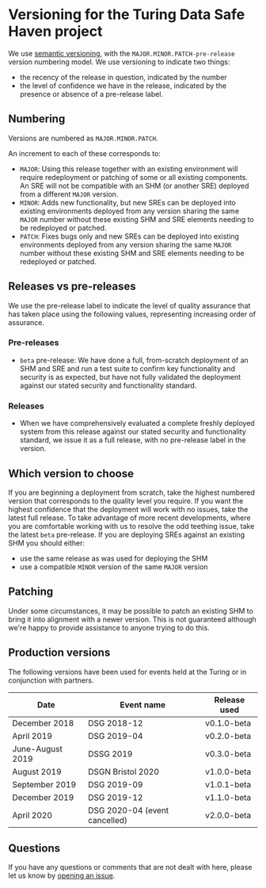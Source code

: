 # Versioning for the Turing Data Safe Haven project

We use [semantic versioning](https://semver.org/), with the `MAJOR.MINOR.PATCH-pre-release` version numbering model.
We use versioning to indicate two things:

- the recency of the release in question, indicated by the number
- the level of confidence we have in the release, indicated by the presence or absence of a pre-release label.

## Numbering
Versions are numbered as `MAJOR.MINOR.PATCH`.

An increment to each of these corresponds to:
- `MAJOR`: Using this release together with an existing environment will require redeployment or patching of some or all existing components. An SRE will not be compatible with an SHM (or another SRE) deployed from a different `MAJOR` version.
- `MINOR`: Adds new functionality, but new SREs can be deployed into existing environments deployed from any version sharing the same `MAJOR` number without these existing SHM and SRE elements needing to be redeployed or patched.
- `PATCH`: Fixes bugs only and new SREs can be deployed into existing environments deployed from any version sharing the same `MAJOR` number without these existing SHM and SRE elements needing to be redeployed or patched.

## Releases vs pre-releases
We use the pre-release label to indicate the level of quality assurance that has taken place using the following values, representing increasing order of assurance.


### Pre-releases
- `beta` pre-release: We have done a full, from-scratch deployment of an SHM and SRE and run a test suite to confirm key functionality and security is as expected, but have not fully validated the deployment against our stated security and functionality standard.

### Releases
- When we have comprehensively evaluated a complete freshly deployed system from this release against our stated security and functionality standard, we issue it as a full release, with no pre-release label in the version.

## Which version to choose
If you are beginning a deployment from scratch, take the highest numbered version that corresponds to the quality level you require. If you want the highest confidence that the deployment will work with no issues, take the latest full release. To take advantage of more recent developments, where you are comfortable working with us to resolve the odd teething issue, take the latest `beta` pre-release.
If you are deploying SREs against an existing SHM you should either:
- use the same release as was used for deploying the SHM
- use a compatible `MINOR` version of the same `MAJOR` version

## Patching
Under some circumstances, it may be possible to patch an existing SHM to bring it into alignment with a newer version.
This is not guaranteed although we're happy to provide assistance to anyone trying to do this.

## Production versions
The following versions have been used for events held at the Turing or in conjunction with partners.

| Date | Event name | Release used |
| --- | --- | --- |
| December 2018 | DSG 2018-12 | v0.1.0-beta |
| April 2019 | DSG 2019-04 | v0.2.0-beta |
| June-August 2019 | DSSG 2019 | v0.3.0-beta |
| August 2019 | DSGN Bristol 2020 | v1.0.0-beta |
| September 2019 | DSG 2019-09 | v1.0.1-beta |
| December 2019 | DSG 2019-12 | v1.1.0-beta |
| April 2020 | DSG 2020-04 (event cancelled) | v2.0.0-beta |

## Questions
If you have any questions or comments that are not dealt with here, please let us know by [opening an issue](#project-management-through-issues).

